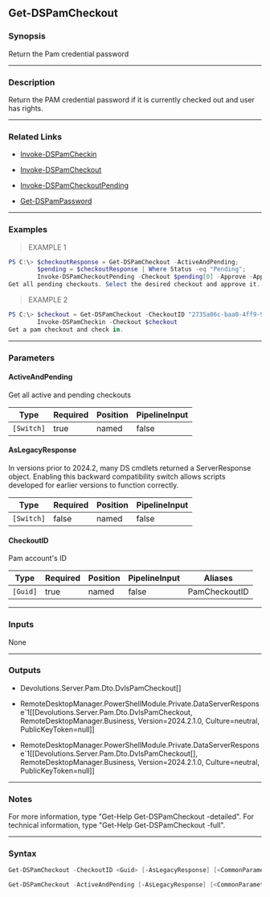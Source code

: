 Get-DSPamCheckout
-----------------

### Synopsis
Return the Pam credential password

---

### Description

Return the PAM credential password if it is currently checked out and user has rights.

---

### Related Links
* [Invoke-DSPamCheckin](Invoke-DSPamCheckin)

* [Invoke-DSPamCheckout](Invoke-DSPamCheckout)

* [Invoke-DSPamCheckoutPending](Invoke-DSPamCheckoutPending)

* [Get-DSPamPassword](Get-DSPamPassword)

---

### Examples
> EXAMPLE 1

```PowerShell
PS C:\> $checkoutResponse = Get-DSPamCheckout -ActiveAndPending;
        $pending = $checkoutResponse | Where Status -eq "Pending";
        Invoke-DSPamCheckoutPending -Checkout $pending[0] -Approve -ApproverMessage "Accepted"
Get all pending checkouts. Select the desired checkout and approve it.
```
> EXAMPLE 2

```PowerShell
PS C:\> $checkout = Get-DSPamCheckout -CheckoutID "2735a06c-baa0-4ff9-911c-aa1fcc03ea1e";
        Invoke-DSPamCheckin -Checkout $checkout
Get a pam checkout and check in.
```

---

### Parameters
#### **ActiveAndPending**
Get all active and pending checkouts

|Type      |Required|Position|PipelineInput|
|----------|--------|--------|-------------|
|`[Switch]`|true    |named   |false        |

#### **AsLegacyResponse**
In versions prior to 2024.2, many DS cmdlets returned a ServerResponse object. Enabling this backward compatibility switch allows scripts developed for earlier versions to function correctly.

|Type      |Required|Position|PipelineInput|
|----------|--------|--------|-------------|
|`[Switch]`|false   |named   |false        |

#### **CheckoutID**
Pam account's ID

|Type    |Required|Position|PipelineInput|Aliases      |
|--------|--------|--------|-------------|-------------|
|`[Guid]`|true    |named   |false        |PamCheckoutID|

---

### Inputs
None

---

### Outputs
* Devolutions.Server.Pam.Dto.DvlsPamCheckout[]

* RemoteDesktopManager.PowerShellModule.Private.DataServerResponse`1[[Devolutions.Server.Pam.Dto.DvlsPamCheckout, RemoteDesktopManager.Business, Version=2024.2.1.0, Culture=neutral, PublicKeyToken=null]]

* RemoteDesktopManager.PowerShellModule.Private.DataServerResponse`1[[Devolutions.Server.Pam.Dto.DvlsPamCheckout[], RemoteDesktopManager.Business, Version=2024.2.1.0, Culture=neutral, PublicKeyToken=null]]

---

### Notes
For more information, type "Get-Help Get-DSPamCheckout -detailed". For technical information, type "Get-Help Get-DSPamCheckout -full".

---

### Syntax
```PowerShell
Get-DSPamCheckout -CheckoutID <Guid> [-AsLegacyResponse] [<CommonParameters>]
```
```PowerShell
Get-DSPamCheckout -ActiveAndPending [-AsLegacyResponse] [<CommonParameters>]
```
